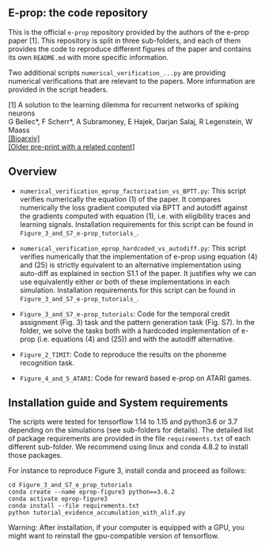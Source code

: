## E-prop: the code repository

This is the official `e-prop` repository provided by the authors of the e-prop paper [1].
This repository is split in three sub-folders, and each of them provides the code to reproduce different figures of the paper and contains its own `README.md` with more specific information.

Two additional scripts `numerical_verification_...py` are providing numerical verifications that are relevant to the papers.
More information are provided in the script headers.

[1] A solution to the learning dilemma for recurrent networks of spiking neurons  
G Bellec\*, F Scherr\*, A Subramoney, E Hajek, Darjan Salaj, R Legenstein, W Maass  
[[Bioarxiv]](https://www.biorxiv.org/content/10.1101/738385v3)  
[[Older pre-print with a related content]](https://arxiv.org/abs/1901.09049)  


## Overview

- `numerical_verification_eprop_factorization_vs_BPTT.py`: This script verifies numerically the equation (1) of the paper.
It compares numerically the loss gradient computed via BPTT and autodiff against the gradients computed with equation (1), i.e. with eligibility traces and learning signals.
Installation requirements for this script can be found in `Figure_3_and_S7_e-prop_tutorials_`.

- `numerical_verification_eprop_hardcoded_vs_autodiff.py`:
This script verifies numerically that the implementation of e-prop using equation (4) and (25) is strictly equivalent to an alternative implementation using auto-diff as explained in section S1.1 of the paper.
It justifies why we can use equivalently either or both of these implementations in each simulation.
Installation requirements for this script can be found in `Figure_3_and_S7_e-prop_tutorials_`.


- `Figure_3_and_S7_e-prop_tutorials`: Code for the temporal credit assignment (Fig. 3) task and the pattern generation task (Fig. S7).
In the folder, we solve the tasks both with a hardcoded implementation of e-prop (i.e. equations (4) and (25)) and with the autodiff alternative.

- `Figure_2_TIMIT`: Code to reproduce the results on the phoneme recognition task.

- `Figure_4_and_5_ATARI`: Code for reward based e-prop on ATARI games.  


## Installation guide and System requirements

The scripts were tested for tensorflow 1.14 to 1.15 and python3.6 or 3.7 depending on the simulations (see sub-folders for details).
The detailed list of package requirements are provided in the file `requirements.txt` of each different sub-folder.
We recommend using linux and conda 4.8.2 to install those packages.

For instance to reproduce Figure 3, install conda and proceed as follows:

```
cd Figure_3_and_S7_e_prop_tutorials
conda create --name eprop-figure3 python==3.6.2
conda activate eprop-figure3
conda install --file requirements.txt
python tutorial_evidence_accumulation_with_alif.py
```

Warning: After installation, if your computer is equipped with a GPU, you might want to reinstall
the gpu-compatible version of tensorflow.
